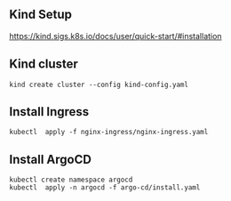 ## Kind Setup 
https://kind.sigs.k8s.io/docs/user/quick-start/#installation

## Kind cluster
```
kind create cluster --config kind-config.yaml
```

## Install Ingress
```
kubectl  apply -f nginx-ingress/nginx-ingress.yaml
```

## Install ArgoCD
```
kubectl create namespace argocd
kubectl  apply -n argocd -f argo-cd/install.yaml 
```